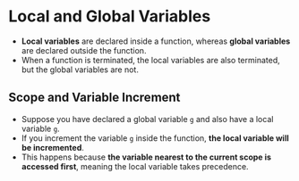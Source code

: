 # Local and Global Variables

- **Local variables** are declared inside a function, whereas **global variables** are declared outside the function.
- When a function is terminated, the local variables are also terminated, but the global variables are not.

## Scope and Variable Increment

- Suppose you have declared a global variable `g` and also have a local variable `g`.
- If you increment the variable `g` inside the function, **the local variable will be incremented**.
- This happens because **the variable nearest to the current scope is accessed first**, meaning the local variable takes precedence.
